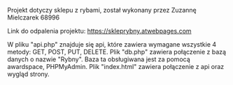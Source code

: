 Projekt dotyczy sklepu z rybami, został wykonany przez Zuzannę Mielczarek 68996

Link do odpalenia projektu: https://skleprybny.atwebpages.com

W pliku "api.php" znajduje się api, które zawiera wymagane wszystkie 4 metody: GET, POST, PUT, DELETE.
Plik "db.php" zawiera połączenie z bazą danych o nazwie "Rybny". Baza ta obsługiwana jest za pomocą awardspace, PHPMyAdmin.
Plik "index.html" zawiera połączenie z api oraz wygląd strony.
